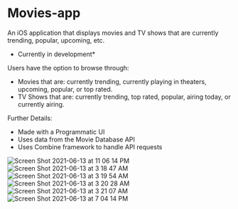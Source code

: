 # Movies-app
An iOS application that displays movies and TV shows that are currently trending, popular, upcoming, etc.
* Currently in development*

Users have the option to browse through:
 - Movies that are: currently trending, currently playing in theaters, upcoming, popular, or top rated.
 - TV Shows that are: currently trending, top rated, popular, airing today, or currently airing.

Further Details:
 - Made with a Programmatic UI
 - Uses data from the Movie Database API
 - Uses Combine framework to handle API requests

![Screen Shot 2021-06-13 at 11 06 14 PM](https://user-images.githubusercontent.com/29238419/121834167-0ec9c200-cc9c-11eb-8316-022681b7332b.png)
![Screen Shot 2021-06-13 at 3 18 47 AM](https://user-images.githubusercontent.com/29238419/121798865-ba203b80-cbf6-11eb-96f1-9e059136f65c.png)
![Screen Shot 2021-06-13 at 3 19 54 AM](https://user-images.githubusercontent.com/29238419/121798866-ba203b80-cbf6-11eb-8c5b-17acee84c5d6.png)
![Screen Shot 2021-06-13 at 3 20 28 AM](https://user-images.githubusercontent.com/29238419/121798867-ba203b80-cbf6-11eb-92a8-cf97cc392ba9.png)
![Screen Shot 2021-06-13 at 3 21 07 AM](https://user-images.githubusercontent.com/29238419/121798869-bab8d200-cbf6-11eb-83de-12efb52be325.png)
![Screen Shot 2021-06-13 at 7 04 14 PM](https://user-images.githubusercontent.com/29238419/121824441-3019b680-cc7a-11eb-8edc-31807642a813.png)
